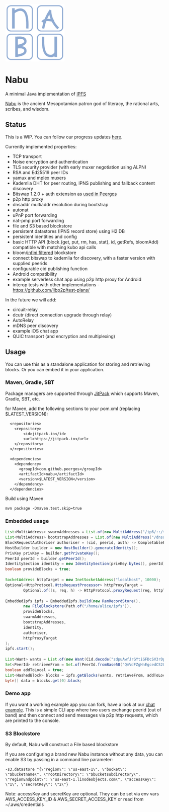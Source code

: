 ![logo](assets/nabu-logo.png)

# Nabu

A minimal Java implementation of [IPFS](https://ipfs.io)

[Nabu](https://en.wikipedia.org/wiki/Nabu) is the ancient Mesopotamian patron god of literacy, the rational arts, scribes, and wisdom.

## Status
This is a WIP. You can follow our progress updates [here](https://peergos.net/public/ianopolous/work/java-ipfs-updates.md?open=true).

Currently implemented properties:
* TCP transport
* Noise encryption and authentication
* TLS security provider (with early muxer negotiation using ALPN)
* RSA and Ed25519 peer IDs
* yamux and mplex muxers
* Kademlia DHT for peer routing, IPNS publishing and fallback content discovery
* Bitswap 1.2.0 + auth extension as [used in Peergos](https://peergos.org/posts/bats)
* p2p http proxy
* dnsaddr multiaddr resolution during bootstrap
* autonat
* uPnP port forwarding
* nat-pmp port forwarding
* file and S3 based blockstore
* persistent datastores (IPNS record store) using H2 DB
* persistent identities and config
* basic HTTP API (block.{get, put, rm, has, stat}, id, getRefs, bloomAdd) compatible with matching kubo api calls
* bloom/[infini filtered](https://www.rasmuspagh.net/papers/infinifilter.pdf) blockstore
* connect bitswap to kademlia for discovery, with a faster version with supplied peerids
* configurable cid publishing function
* Android compatibility
* example serverless chat app using p2p http proxy for Android
* interop tests with other implementations - https://github.com/libp2p/test-plans/

In the future we will add:
* circuit-relay
* dcutr (direct connection upgrade through relay)
* AutoRelay
* mDNS peer discovery
* example iOS chat app
* QUIC transport (and encryption and multiplexing)

## Usage
You can use this as a standalone application for storing and retrieving blocks. Or you can embed it in your application. 

### Maven, Gradle, SBT

Package managers are supported through [JitPack](https://jitpack.io/#Peergos/nabu) which supports Maven, Gradle, SBT, etc.

for Maven, add the following sections to your pom.xml (replacing $LATEST_VERSION):
```
  <repositories>
    <repository>
        <id>jitpack.io</id>
        <url>https://jitpack.io</url>
    </repository>
  </repositories>

  <dependencies>
    <dependency>
      <groupId>com.github.peergos</groupId>
      <artifactId>nabu</artifactId>
      <version>$LATEST_VERSION</version>
    </dependency>
  </dependencies>
```


Build using Maven

```
mvn package -Dmaven.test.skip=true
```


### Embedded usage
```java
List<MultiAddress> swarmAddresses = List.of(new MultiAddress("/ip6/::/tcp/4001"));
List<MultiAddress> bootstrapAddresses = List.of(new MultiAddress("/dnsaddr/bootstrap.libp2p.io/p2p/QmQCU2EcMqAqQPR2i9bChDtGNJchTbq5TbXJJ16u19uLTa"));
BlockRequestAuthoriser authoriser = (cid, peerid, auth) -> CompletableFuture.completedFuture(true);
HostBuilder builder = new HostBuilder().generateIdentity();
PrivKey privKey = builder.getPrivateKey();
PeerId peerId = builder.getPeerId();
IdentitySection identity = new IdentitySection(privKey.bytes(), peerId);
boolean provideBlocks = true;

SocketAddress httpTarget = new InetSocketAddress("localhost", 10000);
Optional<HttpProtocol.HttpRequestProcessor> httpProxyTarget =
        Optional.of((s, req, h) -> HttpProtocol.proxyRequest(req, httpTarget, h));
        
EmbeddedIpfs ipfs = EmbeddedIpfs.build(new RamRecordStore(),
        new FileBlockstore(Path.of("/home/alice/ipfs")),
        provideBlocks,
        swarmAddresses,
        bootstrapAddresses,
        identity,
        authoriser,
        httpProxyTarget
);
ipfs.start();

List<Want> wants = List.of(new Want(Cid.decode("zdpuAwfJrGYtiGFDcSV3rDpaUrqCtQZRxMjdC6Eq9PNqLqTGg")));
Set<PeerId> retrieveFrom = Set.of(PeerId.fromBase58("QmVdFZgHnEgcedCS2G2ZNiEN59LuVrnRm7z3yXtEBv2XiF"));
boolean addToLocal = true;
List<HashedBlock> blocks = ipfs.getBlocks(wants, retrieveFrom, addToLocal);
byte[] data = blocks.get(0).block;
```
### Demo app
If you want a working example app you can fork, have a look at our [chat example](https://github.com/Peergos/nabu-chat). This is a simple CLI app where two users exchange peerid (out of band) and then connect and send messages via p2p http requests, which are printed to the console.

### S3 Blockstore

By default, Nabu will construct a File based blockstore

If you are configuring a brand new Nabu instance without any data, you can enable S3 by passing in a command line parameter:
```
-s3.datastore "{\"region\": \"us-east-1\", \"bucket\": \"$bucketname\", \"rootDirectory\": \"$bucketsubdirectory\", \"regionEndpoint\": \"us-east-1.linodeobjects.com\", \"accessKey\": \"1\", \"secretKey\": \"2\"}
```
Note: accessKey and secretKey are optional. They can be set via env vars AWS_ACCESS_KEY_ID & AWS_SECRET_ACCESS_KEY or read from ~/.aws/credentials
